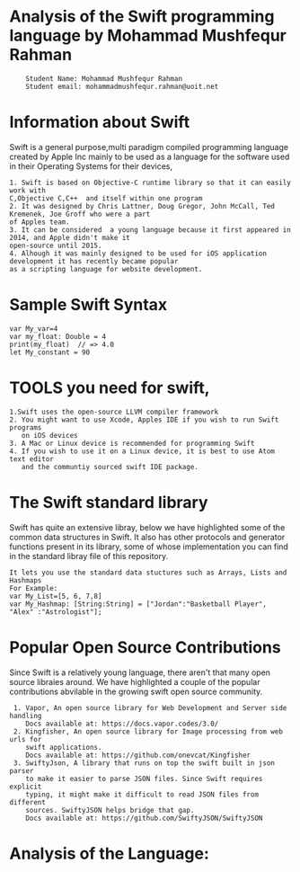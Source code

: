 # Analysis of the Swift programming language by Mohammad Mushfequr Rahman

		Student Name: Mohammad Mushfequr Rahman
		Student email: mohammadmushfequr.rahman@uoit.net

# Information about Swift
Swift is a general purpose,multi paradigm compiled programming language created by Apple Inc 
mainly to be used as a language for the software used in their Operating Systems for their devices,
	
	1. Swift is based on Objective-C runtime library so that it can easily work with
	C,Objective C,C++  and itself within one program
	2. It was designed by Chris Lattner, Doug Gregor, John McCall, Ted Kremenek, Joe Groff who were a part 
	of Apples team.  
	3. It can be considered  a young language because it first appeared in 2014, and Apple didn't make it
	open-source until 2015.
	4. Alhough it was mainly designed to be used for iOS application development it has recently became popular
	as a scripting language for website development.
	

# Sample Swift Syntax
	
	
	var My_var=4 
	var my_float: Double = 4
	print(my_float)  // => 4.0
	let My_constant = 90
	
# TOOLS you need for swift,

	1.Swift uses the open-source LLVM compiler framework
	2. You might want to use Xcode, Apples IDE if you wish to run Swift programs
	   on iOS devices 
	3. A Mac or Linux device is recommended for programming Swift
	4. If you wish to use it on a Linux device, it is best to use Atom text editor
	   and the communtiy sourced swift IDE package.
				
# The Swift standard library 
  Swift has quite an extensive libray, below we have highlighted some of the common data structures
  in Swift. It also has other protocols and generator functions present in its library, some of whose
  implementation you can find in the standard libray file of this repository.

	It lets you use the standard data stuctures such as Arrays, Lists and Hashmaps
	For Example:
	var My_List=[5, 6, 7,8]
	var My_Hashmap: [String:String] = ["Jordan":"Basketball Player", "Alex" :"Astrologist"];
	
	
		
# Popular Open Source Contributions
  Since Swift is a relatively young language, there aren't that many open source libraies around. We 
  have highlighted a couple of the popular contributions abvilable in the growing swift open source
  community. 
		 
	 1. Vapor, An open source library for Web Development and Server side handling 
		Docs available at: https://docs.vapor.codes/3.0/
	 2. Kingfisher, An open source library for Image processing from web urls for 
		swift applications. 
		Docs available at: https://github.com/onevcat/Kingfisher
	 3. SwiftyJson, A library that runs on top the swift built in json parser
		to make it easier to parse JSON files. Since Swift requires explicit
		typing, it might make it difficult to read JSON files from different 
		sources. SwiftyJSON helps bridge that gap.
		Docs available at: https://github.com/SwiftyJSON/SwiftyJSON
		 
# Analysis of the Language:

	
